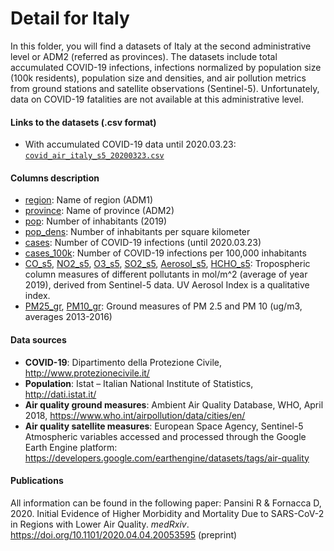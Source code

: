 # Detail for Italy
In this folder, you will find a datasets of Italy at the second administrative level or ADM2 (referred as provinces).
The datasets include total accumulated COVID-19 infections, infections normalized by population size (100k residents), population size and densities, and air pollution metrics from ground stations and satellite observations (Sentinel-5). Unfortunately, data on COVID-19 fatalities are not available at this administrative level.  
 
#### Links to the datasets (.csv format)
- With accumulated COVID-19 data until 2020.03.23: [`covid_air_italy_s5_20200323.csv`](covid_air_italy_s5_20200323.csv)
    
#### Columns description
- <ins>region</ins>: Name of region (ADM1)
- <ins>province</ins>: Name of province (ADM2)
- <ins>pop</ins>: Number of inhabitants (2019)
- <ins>pop_dens</ins>: Number of inhabitants per square kilometer
- <ins>cases</ins>: Number of COVID-19 infections (until 2020.03.23)
- <ins>cases_100k</ins>: Number of COVID-19 infections per 100,000 inhabitants
- <ins>CO_s5</ins>, <ins>NO2_s5</ins>, <ins>O3_s5</ins>, <ins>SO2_s5</ins>, <ins>Aerosol_s5</ins>, <ins>HCHO_s5</ins>: Tropospheric column measures of different pollutants in mol/m^2 (average of year 2019), derived from Sentinel-5 data. UV Aerosol Index is a qualitative index.
- <ins>PM25_gr</ins>, <ins>PM10_gr</ins>: Ground measures of PM 2.5 and PM 10 (ug/m3, averages 2013-2016)

#### Data sources
- **COVID-19**: Dipartimento della Protezione Civile, http://www.protezionecivile.it/
- **Population**: Istat – Italian National Institute of Statistics, http://dati.istat.it/
- **Air quality ground measures**: Ambient Air Quality Database, WHO, April 2018, https://www.who.int/airpollution/data/cities/en/
- **Air quality satellite measures**: European Space Agency, Sentinel-5 Atmospheric variables accessed and processed through the Google Earth Engine platform: https://developers.google.com/earthengine/datasets/tags/air-quality

#### Publications
All information can be found in the following paper:
Pansini R & Fornacca D, 2020. Initial Evidence of Higher Morbidity and Mortality Due to SARS-CoV-2 in Regions with Lower Air Quality. _medRxiv_. https://doi.org/10.1101/2020.04.04.20053595 (preprint)

